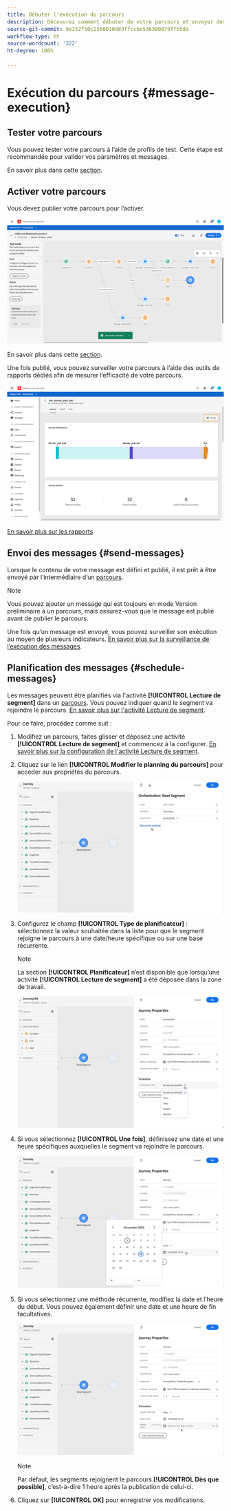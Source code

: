 ```yaml
---
title: Débuter l'exécution du parcours
description: Découvrez comment débuter de votre parcours et envoyer des messages
source-git-commit: 9e152f50c2360010d83ffccbe536380879ffb5da
workflow-type: ht
source-wordcount: '322'
ht-degree: 100%

---
```



# Exécution du parcours {#message-execution}

## Tester votre parcours

Vous pouvez tester votre parcours à l’aide de profils de test. Cette étape est recommandée pour valider vos paramètres et messages.

En savoir plus dans cette [section](testing-the-journey.md).

## Activer votre parcours

Vous devez publier votre parcours pour l’activer.

![](../assets/jo-journeyuc2_32bis.png)

En savoir plus dans cette [section](publishing-the-journey.md).


Une fois publié, vous pouvez surveiller votre parcours à l’aide des outils de rapports dédiés afin de mesurer l’efficacité de votre parcours.

![](../assets/jo-dynamic_report_journey_12.png)

[En savoir plus sur les rapports](../reports/live-report.md)

## Envoi des messages {#send-messages}

Lorsque le contenu de votre message est défini et publié, il est prêt à être envoyé par l’intermédiaire d’un [parcours](journey.md).

>[!NOTE]
>
>Vous pouvez ajouter un message qui est toujours en mode Version préliminaire à un parcours, mais assurez-vous que le message est publié avant de publier le parcours.

Une fois qu’un message est envoyé, vous pouvez surveiller son exécution au moyen de plusieurs indicateurs. [En savoir plus sur la surveillance de l’exécution des messages](../message-monitoring.md).

## Planification des messages {#schedule-messages}

Les messages peuvent être planifiés via l&#39;activité **[!UICONTROL Lecture de segment]** dans un [parcours](journey.md). Vous pouvez indiquer quand le segment va rejoindre le parcours. [En savoir plus sur l&#39;activité Lecture de segment](read-segment.md).

Pour ce faire, procédez comme suit :

1. Modifiez un parcours, faites glisser et déposez une activité **[!UICONTROL Lecture de segment]** et commencez à la configurer. [En savoir plus sur la configuration de l&#39;activité Lecture de segment](read-segment.md#configuring-segment-trigger-activity).

1. Cliquez sur le lien **[!UICONTROL Modifier le planning du parcours]** pour accéder aux propriétés du parcours.

   ![](../assets/message-read-segment-schedule.png)

1. Configurez le champ **[!UICONTROL Type de planificateur]** : sélectionnez la valeur souhaitée dans la liste pour que le segment rejoigne le parcours à une date/heure spécifique ou sur une base récurrente.

   >[!NOTE]
   >
   >La section **[!UICONTROL Planificateur]** n’est disponible que lorsqu’une activité **[!UICONTROL Lecture de segment]** a été déposée dans la zone de travail.

   ![](../assets/message-read-segment-scheduler.png)

1. Si vous sélectionnez **[!UICONTROL Une fois]**, définissez une date et une heure spécifiques auxquelles le segment va rejoindre le parcours.

   ![](../assets/message-read-segment-scheduler-once.png)

1. Si vous sélectionnez une méthode récurrente, modifiez la date et l’heure du début. Vous pouvez également définir une date et une heure de fin facultatives.

   ![](../assets/message-read-segment-scheduler-daily.png)

   >[!NOTE]
   >
   >Par défaut, les segments rejoignent le parcours **[!UICONTROL Dès que possible]**, c’est-à-dire 1 heure après la publication de celui-ci.

1. Cliquez sur **[!UICONTROL OK]** pour enregistrer vos modifications.

<!--Unitary messages that are triggered by an event within a journey cannot be scheduled.-->
